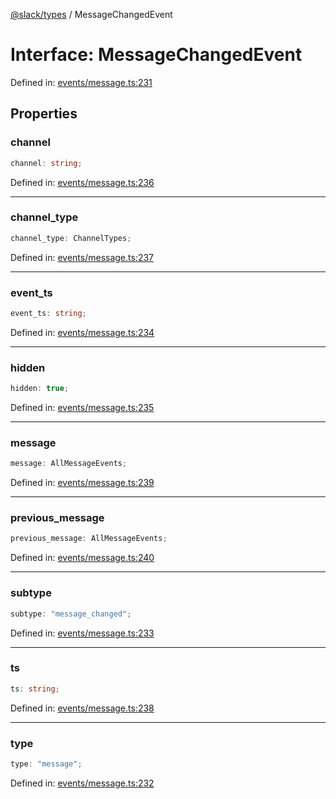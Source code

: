 [@slack/types](../index.md) / MessageChangedEvent

# Interface: MessageChangedEvent

Defined in: [events/message.ts:231](https://github.com/slackapi/node-slack-sdk/blob/main/packages/types/src/events/message.ts#L231)

## Properties

### channel

```ts
channel: string;
```

Defined in: [events/message.ts:236](https://github.com/slackapi/node-slack-sdk/blob/main/packages/types/src/events/message.ts#L236)

***

### channel\_type

```ts
channel_type: ChannelTypes;
```

Defined in: [events/message.ts:237](https://github.com/slackapi/node-slack-sdk/blob/main/packages/types/src/events/message.ts#L237)

***

### event\_ts

```ts
event_ts: string;
```

Defined in: [events/message.ts:234](https://github.com/slackapi/node-slack-sdk/blob/main/packages/types/src/events/message.ts#L234)

***

### hidden

```ts
hidden: true;
```

Defined in: [events/message.ts:235](https://github.com/slackapi/node-slack-sdk/blob/main/packages/types/src/events/message.ts#L235)

***

### message

```ts
message: AllMessageEvents;
```

Defined in: [events/message.ts:239](https://github.com/slackapi/node-slack-sdk/blob/main/packages/types/src/events/message.ts#L239)

***

### previous\_message

```ts
previous_message: AllMessageEvents;
```

Defined in: [events/message.ts:240](https://github.com/slackapi/node-slack-sdk/blob/main/packages/types/src/events/message.ts#L240)

***

### subtype

```ts
subtype: "message_changed";
```

Defined in: [events/message.ts:233](https://github.com/slackapi/node-slack-sdk/blob/main/packages/types/src/events/message.ts#L233)

***

### ts

```ts
ts: string;
```

Defined in: [events/message.ts:238](https://github.com/slackapi/node-slack-sdk/blob/main/packages/types/src/events/message.ts#L238)

***

### type

```ts
type: "message";
```

Defined in: [events/message.ts:232](https://github.com/slackapi/node-slack-sdk/blob/main/packages/types/src/events/message.ts#L232)
